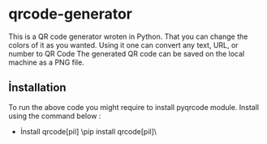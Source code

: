 # qrcode-generator

This is a QR code generator wroten in Python.
That you can change the colors of it as you wanted.
Using it one can convert any text, URL, or number to QR Code
The generated QR code can be saved on the local machine as a PNG file.

## İnstallation

To run the above code you might require to install pyqrcode module. Install using the command below :

* İnstall qrcode[pil]
\pip install qrcode[pil]\

